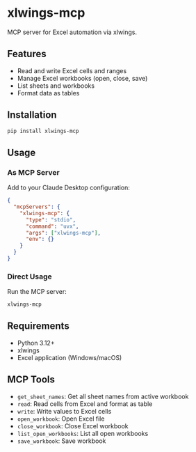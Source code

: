 # xlwings-mcp

MCP server for Excel automation via xlwings.

## Features

- Read and write Excel cells and ranges
- Manage Excel workbooks (open, close, save)
- List sheets and workbooks
- Format data as tables

## Installation

```bash
pip install xlwings-mcp
```

## Usage

### As MCP Server

Add to your Claude Desktop configuration:

```json
{
  "mcpServers": {
    "xlwings-mcp": {
      "type": "stdio",
      "command": "uvx",
      "args": ["xlwings-mcp"],
      "env": {}
    }
  }
}
```

### Direct Usage

Run the MCP server:

```bash
xlwings-mcp
```

## Requirements

- Python 3.12+
- xlwings
- Excel application (Windows/macOS)

## MCP Tools

- `get_sheet_names`: Get all sheet names from active workbook
- `read`: Read cells from Excel and format as table
- `write`: Write values to Excel cells
- `open_workbook`: Open Excel file
- `close_workbook`: Close Excel workbook
- `list_open_workbooks`: List all open workbooks
- `save_workbook`: Save workbook
